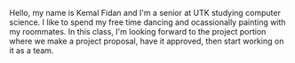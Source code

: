 Hello, my name is Kemal Fidan and I'm a senior at UTK studying computer science. 
I like to spend my free time dancing and ocassionally painting with my roommates.
In this class, I'm looking forward to the project portion where we make a project proposal, have it approved, then start working on it as a team.

